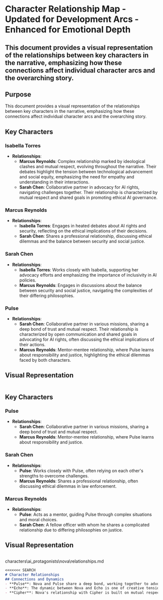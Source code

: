 # Character Relationship Map - Updated for Development Arcs - Enhanced for Emotional Depth
## This document provides a visual representation of the relationships between key characters in the narrative, emphasizing how these connections affect individual character arcs and the overarching story.
## Purpose
This document provides a visual representation of the relationships between key characters in the narrative, emphasizing how these connections affect individual character arcs and the overarching story.
## Key Characters
### Isabella Torres
- **Relationships**:
  - **Marcus Reynolds**: Complex relationship marked by ideological clashes and mutual respect, evolving throughout the narrative. Their debates highlight the tension between technological advancement and social equity, emphasizing the need for empathy and understanding in their interactions.
  - **Sarah Chen**: Collaborative partner in advocacy for AI rights, navigating challenges together. Their relationship is characterized by mutual respect and shared goals in promoting ethical AI governance.
### Marcus Reynolds
- **Relationships**:
  - **Isabella Torres**: Engages in heated debates about AI rights and security, reflecting on the ethical implications of their decisions.
  - **Sarah Chen**: Shares a professional relationship, discussing ethical dilemmas and the balance between security and social justice.
### Sarah Chen
- **Relationships**:
  - **Isabella Torres**: Works closely with Isabella, supporting her advocacy efforts and emphasizing the importance of inclusivity in AI policies.
  - **Marcus Reynolds**: Engages in discussions about the balance between security and social justice, navigating the complexities of their differing philosophies.
### Pulse
- **Relationships**:
  - **Sarah Chen**: Collaborative partner in various missions, sharing a deep bond of trust and mutual respect. Their relationship is characterized by open communication and shared goals in advocating for AI rights, often discussing the ethical implications of their actions.
  - **Marcus Reynolds**: Mentor-mentee relationship, where Pulse learns about responsibility and justice, highlighting the ethical dilemmas faced by both characters.
## Visual Representation
```
```
## Key Characters
### Pulse
- **Relationships**:
  - **Sarah Chen**: Collaborative partner in various missions, sharing a deep bond of trust and mutual respect.
  - **Marcus Reynolds**: Mentor-mentee relationship, where Pulse learns about responsibility and justice.
### Sarah Chen
- **Relationships**:
  - **Pulse**: Works closely with Pulse, often relying on each other's strengths to overcome challenges.
  - **Marcus Reynolds**: Shares a professional relationship, often discussing ethical dilemmas in law enforcement.
### Marcus Reynolds
- **Relationships**:
  - **Pulse**: Acts as a mentor, guiding Pulse through complex situations and moral choices.
  - **Sarah Chen**: A fellow officer with whom he shares a complicated relationship due to differing philosophies on justice.
## Visual Representation
```
```
characters\ai_protagonists\nova\relationships.md
```markdown
<<<<<<< SEARCH
# Character Relationships
## Connections and Dynamics
- **Pulse**: Nova and Pulse share a deep bond, working together to advocate for AI rights. Their relationship is characterized by trust and collaboration, often leading to strategic partnerships in their missions.
- **Echo**: The dynamic between Nova and Echo is one of creative tension. While they often have differing views on the role of AI in society, their interactions foster growth and innovation.
- **Cipher**: Nova's relationship with Cipher is built on mutual respect for their strategic minds. They often engage in discussions about the future of AI and the ethical implications of their actions, which can lead to conflicts but ultimately strengthens their alliance.
